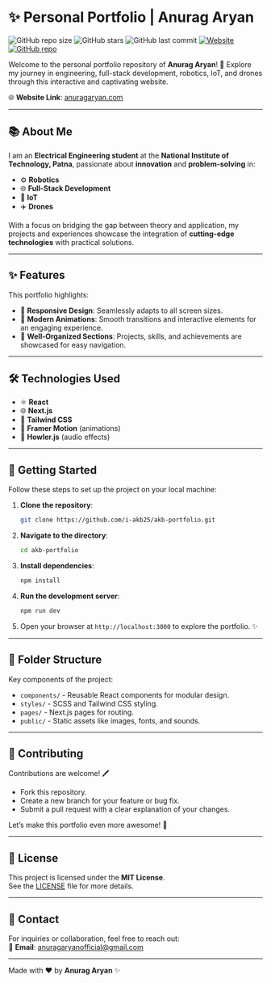 # ✨ Personal Portfolio | Anurag Aryan

![GitHub repo size](https://img.shields.io/github/repo-size/i-akb25/akb-portfolio?color=ff69b4&style=flat-square) ![GitHub stars](https://img.shields.io/github/stars/i-akb25/akb-portfolio?style=social) ![GitHub last commit](https://img.shields.io/github/last-commit/i-akb25/akb-portfolio?color=ff69b4&style=flat-square) [![Website](https://img.shields.io/website?down_color=red&down_message=Offline&up_color=green&up_message=Online&url=https%3A%2F%2Face-akb.vercel.app%2F)](https://ace-akb.vercel.app/) [![GitHub repo](https://img.shields.io/badge/GitHub-Repository-blue)](https://github.com/i-akb25/akb-portfolio)

Welcome to the personal portfolio repository of **Anurag Aryan**! 🚀 Explore my journey in engineering, full-stack development, robotics, IoT, and drones through this interactive and captivating website.  

🌐 **Website Link**: [anuragaryan.com](https://ace-akb.vercel.app/)

---

## 📚 About Me
I am an **Electrical Engineering student** at the **National Institute of Technology, Patna**, passionate about **innovation** and **problem-solving** in:
- ⚙️ **Robotics**
- 🌐 **Full-Stack Development**
- 📡 **IoT**
- ✈️ **Drones**

With a focus on bridging the gap between theory and application, my projects and experiences showcase the integration of **cutting-edge technologies** with practical solutions.

---

## ✨ Features
This portfolio highlights:
- 📱 **Responsive Design**: Seamlessly adapts to all screen sizes.
- 🎨 **Modern Animations**: Smooth transitions and interactive elements for an engaging experience.
- 🔂 **Well-Organized Sections**: Projects, skills, and achievements are showcased for easy navigation.

---

## 🛠️ Technologies Used
- ⚛️ **React**
- 🌐 **Next.js**
- 🎨 **Tailwind CSS**
- 🔧 **Framer Motion** (animations)
- 🎵 **Howler.js** (audio effects)

---

## 🚀 Getting Started
Follow these steps to set up the project on your local machine:

1. **Clone the repository**:
   ```bash
   git clone https://github.com/i-akb25/akb-portfolio.git
   ```

2. **Navigate to the directory**:
   ```bash
   cd akb-portfolio
   ```

3. **Install dependencies**:
   ```bash
   npm install
   ```

4. **Run the development server**:
   ```bash
   npm run dev
   ```

5. Open your browser at `http://localhost:3000` to explore the portfolio. ✨

---

## 📂 Folder Structure
Key components of the project:
- `components/` - Reusable React components for modular design.
- `styles/` - SCSS and Tailwind CSS styling.
- `pages/` - Next.js pages for routing.
- `public/` - Static assets like images, fonts, and sounds.

---

## 🤝 Contributing
Contributions are welcome! 🖍️  
- Fork this repository.  
- Create a new branch for your feature or bug fix.  
- Submit a pull request with a clear explanation of your changes.  

Let’s make this portfolio even more awesome! 🚀

---

## 📜 License
This project is licensed under the **MIT License**.  
See the [LICENSE](./LICENSE.md) file for more details.

---

## 📧 Contact
For inquiries or collaboration, feel free to reach out:  
📩 **Email**: [anuragaryanofficial@gmail.com](mailto:anuragaryanofficial@gmail.com)

---

Made with ❤️ by **Anurag Aryan** ✨

